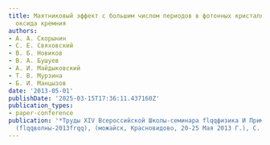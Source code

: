 ```yaml
---
title: Маятниковый эффект с большим числом периодов в фотонных кристаллах из пористого
  оксида кремния
authors:
- А. А. Скорынин
- С. Е. Свяховский
- В. Б. Новиков
- В. А. Бушуев
- А. И. Майдыковский
- Т. В. Мурзина
- Б. И. Манцызов
date: '2013-05-01'
publishDate: '2025-03-15T17:36:11.437160Z'
publication_types:
- paper-conference
publication: '*Труды XIV Всероссийской Школы-семинара flqqфизика И Применение Микроволнfrqq
  (flqqволны-2013frqq), (можайск, Красновидово, 20-25 Мая 2013 Г.), С. 24-25*'
---
```

